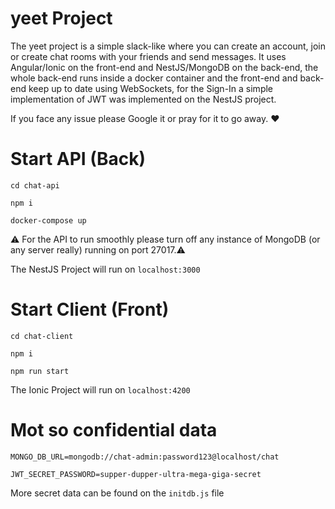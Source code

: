 # yeet Project

The yeet project is a simple slack-like where you can create an account, join or create chat rooms with your friends and send messages.
It uses Angular/Ionic on the front-end and NestJS/MongoDB on the back-end, the whole back-end runs inside a docker container and the front-end and back-end keep up to date using WebSockets, for the Sign-In a simple implementation of JWT was implemented on the NestJS project.

If you face any issue please Google it or pray for it to go away. :hearts:

# Start API (Back)
`cd chat-api`

`npm i`

`docker-compose up`

:warning: For the API to run smoothly please turn off any instance of MongoDB (or any server really) running on port 27017.:warning:

The NestJS Project will run on `localhost:3000`

# Start Client (Front)
`cd chat-client`

`npm i`

`npm run start`

The Ionic Project will run on `localhost:4200`


# Mot so confidential data
`MONGO_DB_URL=mongodb://chat-admin:password123@localhost/chat`

`JWT_SECRET_PASSWORD=supper-dupper-ultra-mega-giga-secret`

More secret data can be found on the `initdb.js` file
